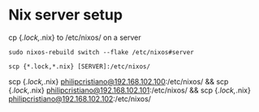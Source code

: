 # Nix server setup

cp {*.lock,*.nix} to /etc/nixos/ on a server

```
sudo nixos-rebuild switch --flake /etc/nixos#server
```

```
scp {*.lock,*.nix} [SERVER]:/etc/nixos/
```

scp {*.lock,*.nix} philipcristiano@192.168.102.100:/etc/nixos/ && scp {*.lock,*.nix} philipcristiano@192.168.102.101:/etc/nixos/ && scp {*.lock,*.nix} philipcristiano@192.168.102.102:/etc/nixos/

